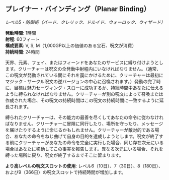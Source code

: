 ## プレイナー・バインディング（Planar Binding）
*レベル5・防御術（バード、クレリック、ドルイド、ウォーロック、ウィザード）*

**発動時間**: 1時間  
**射程**: 60フィート  
**構成要素**: V, S, M（1,000GP以上の価値のある宝石、呪文が消費）  
**持続時間**: 24時間

天界、元素、フェイ、またはフィーンドをあなたのサービスに縛り付けようとします。クリーチャーは呪文の全発動中射程内にいなければなりません。（通常、この呪文が発動されている間にそれを罠にかけるために、クリーチャーは最初にマジック・サークル呪文の逆バージョンの中心に召喚されます。）発動の完了時に、目標は魅力セーヴィング・スローに成功するか、持続時間中あなたに仕えるように縛られなければなりません。クリーチャーが別の呪文によって召喚または作成された場合、その呪文の持続時間はこの呪文の持続時間に一致するように延長されます。

縛られたクリーチャーは、その能力の最善を尽くしてあなたの命令に従わなければなりません。クリーチャーに冒険に同行したり、場所を守ったり、メッセージを届けたりするように命じるかもしれません。クリーチャーが敵対的である場合、あなたの命令をねじ曲げて自身の目的を達成しようとします。呪文が終了する前にクリーチャーがあなたの命令を完全に実行した場合、同じ存在次元にいる場合はあなたに移動してこの事実を報告します。異なる次元にいる場合、それを縛った場所に戻り、呪文が終了するまでそこに留まります。

**より高レベルの呪文スロットの使用**: レベル6（10日）、7（30日）、8（180日）、および9（366日）の呪文スロットで持続時間が増加します。